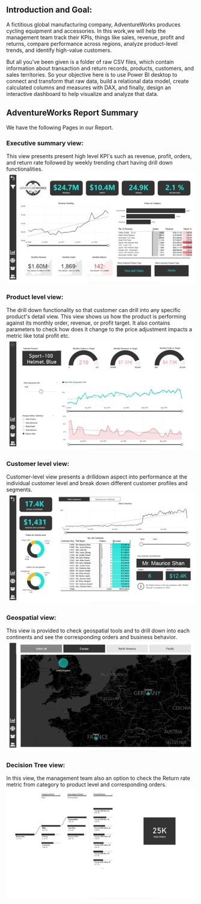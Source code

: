 ## Introduction and Goal:  
A fictitious global manufacturing company, AdventureWorks produces cycling equipment and accessories.
In this work,we will help the management team track their KPIs, things like sales, revenue, profit and returns, compare performance across regions, analyze product-level trends, and identify high-value customers.

But all you've been given is a folder of raw CSV files, which contain information about transaction and return records, products, customers, and sales territories. So your objective here is to use Power BI desktop to connect and transform that raw data, build a relational data model, create calculated columns and measures with DAX, and finally, design an interactive dashboard to help visualize and analyze that data.

## AdventureWorks Report Summary
We have the following Pages in our Report.

### Executive summary view:
This view presents present high level KPI's such as revenue, profit, orders, and return rate followed by weekly trending chart having drill down functionalities.
![Image](./images/exec_summary.png)

### Product level view:
The drill down functionality so that customer can drill into any specific product's detail view. This view shows us how the product is performing against its monthly order, revenue, or profit target. It also contains parameters to check how does it change to the price adjustment impacts a metric like total profit etc.
![Image](./images/product_summary.png)

### Customer level view:
Customer-level view presents a drilldown aspect into performance at the individual customer level and break down different customer profiles and segments.
![Image](./images/customer_summary.png)

### Geospatial view:
This view is provided to check geospatial tools and to drill down into each continents and see the corresponding orders and business behavior. 
![Image](./images/geo_summary.png)

### Decision Tree view:
In this view, the management team also an option to check the Return rate metric from category to product level and corresponding orders.
![Image](./images/return_tree.png)

